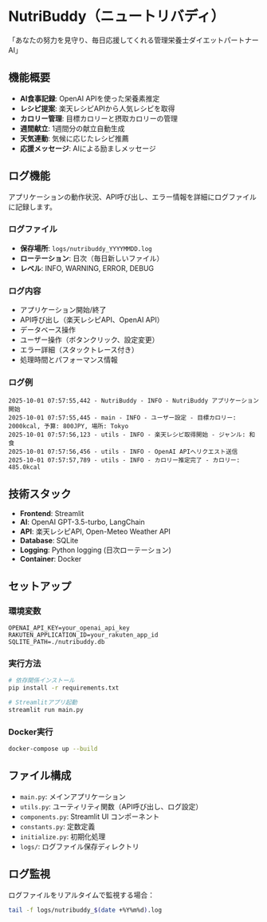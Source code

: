 # NutriBuddy（ニュートリバディ）

「あなたの努力を見守り、毎日応援してくれる管理栄養士ダイエットパートナーAI」

## 機能概要

- **AI食事記録**: OpenAI APIを使った栄養素推定
- **レシピ提案**: 楽天レシピAPIから人気レシピを取得
- **カロリー管理**: 目標カロリーと摂取カロリーの管理
- **週間献立**: 1週間分の献立自動生成
- **天気連動**: 気候に応じたレシピ推薦
- **応援メッセージ**: AIによる励ましメッセージ

## ログ機能

アプリケーションの動作状況、API呼び出し、エラー情報を詳細にログファイルに記録します。

### ログファイル
- **保存場所**: `logs/nutribuddy_YYYYMMDD.log`
- **ローテーション**: 日次（毎日新しいファイル）
- **レベル**: INFO, WARNING, ERROR, DEBUG

### ログ内容
- アプリケーション開始/終了
- API呼び出し（楽天レシピAPI、OpenAI API）
- データベース操作
- ユーザー操作（ボタンクリック、設定変更）
- エラー詳細（スタックトレース付き）
- 処理時間とパフォーマンス情報

### ログ例
```
2025-10-01 07:57:55,442 - NutriBuddy - INFO - NutriBuddy アプリケーション開始
2025-10-01 07:57:55,445 - main - INFO - ユーザー設定 - 目標カロリー: 2000kcal, 予算: 800JPY, 場所: Tokyo
2025-10-01 07:57:56,123 - utils - INFO - 楽天レシピ取得開始 - ジャンル: 和食
2025-10-01 07:57:56,456 - utils - INFO - OpenAI APIへリクエスト送信
2025-10-01 07:57:57,789 - utils - INFO - カロリー推定完了 - カロリー: 485.0kcal
```

## 技術スタック

- **Frontend**: Streamlit
- **AI**: OpenAI GPT-3.5-turbo, LangChain
- **API**: 楽天レシピAPI, Open-Meteo Weather API
- **Database**: SQLite
- **Logging**: Python logging (日次ローテーション)
- **Container**: Docker

## セットアップ

### 環境変数
```env
OPENAI_API_KEY=your_openai_api_key
RAKUTEN_APPLICATION_ID=your_rakuten_app_id
SQLITE_PATH=./nutribuddy.db
```

### 実行方法
```bash
# 依存関係インストール
pip install -r requirements.txt

# Streamlitアプリ起動
streamlit run main.py
```

### Docker実行
```bash
docker-compose up --build
```

## ファイル構成

- `main.py`: メインアプリケーション
- `utils.py`: ユーティリティ関数（API呼び出し、ログ設定）
- `components.py`: Streamlit UI コンポーネント
- `constants.py`: 定数定義
- `initialize.py`: 初期化処理
- `logs/`: ログファイル保存ディレクトリ

## ログ監視

ログファイルをリアルタイムで監視する場合：
```bash
tail -f logs/nutribuddy_$(date +%Y%m%d).log
```
